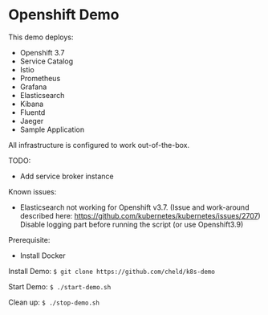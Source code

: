 # Openshift Demo

This demo deploys:
* Openshift 3.7
* Service Catalog
* Istio
* Prometheus
* Grafana
* Elasticsearch
* Kibana
* Fluentd
* Jaeger
* Sample Application

All infrastructure is configured to work out-of-the-box.

TODO:
* Add service broker instance

Known issues:
* Elasticsearch not working for Openshift v3.7. (Issue and work-around described here: https://github.com/kubernetes/kubernetes/issues/2707) Disable logging part before running the script (or use Openshift3.9)


Prerequisite:
* Install Docker


Install Demo:
``
$ git clone https://github.com/cheld/k8s-demo
``


Start Demo:
``
$ ./start-demo.sh
``

Clean up:
``
$ ./stop-demo.sh
``
